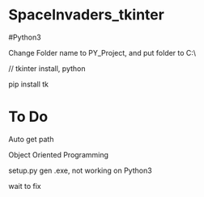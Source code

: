 # SpaceInvaders_tkinter
#Python3

Change Folder name to PY_Project, and put folder to C:\

// tkinter install, python

pip install tk


# To Do
Auto get path

Object Oriented Programming


setup.py gen .exe, not working on Python3

wait to fix
